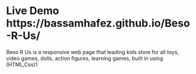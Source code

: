 <h1>Live Demo https://bassamhafez.github.io/Beso-R-Us/</h1>
Beso R Us is a responsive web page that leading kids store for all toys, video games, dolls, action figures, learning games, built in using (HTML,Css)1
